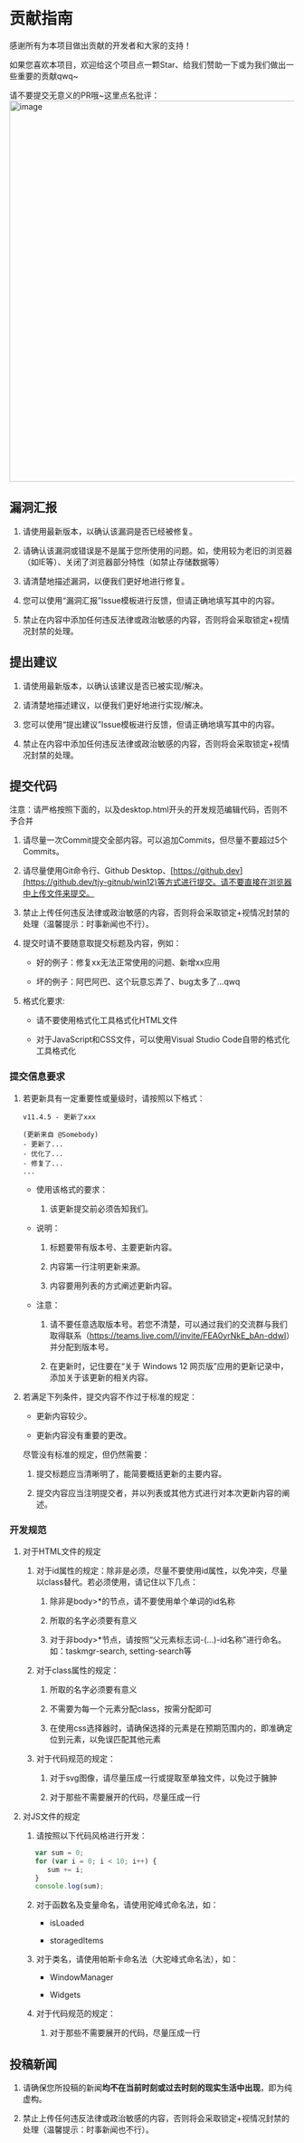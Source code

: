 # 贡献指南

感谢所有为本项目做出贡献的开发者和大家的支持！

如果您喜欢本项目，欢迎给这个项目点一颗Star、给我们赞助一下或为我们做出一些重要的贡献qwq~

请不要提交无意义的PR哦~这里点名批评：
<img width="673" alt="image" src="https://github.com/tjy-gitnub/win12/assets/121747915/2da6f2d8-369a-4ef7-a87e-7ac4ecacd78b">

## 漏洞汇报

1. 请使用最新版本，以确认该漏洞是否已经被修复。

2. 请确认该漏洞或错误是不是属于您所使用的问题。如，使用较为老旧的浏览器（如IE等）、关闭了浏览器部分特性（如禁止存储数据等）

3. 请清楚地描述漏洞，以便我们更好地进行修复。

4. 您可以使用“漏洞汇报”Issue模板进行反馈，但请正确地填写其中的内容。

5. 禁止在内容中添加任何违反法律或政治敏感的内容，否则将会采取锁定+视情况封禁的处理。

## 提出建议

1. 请使用最新版本，以确认该建议是否已被实现/解决。

2. 请清楚地描述建议，以便我们更好地进行实现/解决。

3. 您可以使用“提出建议”Issue模板进行反馈，但请正确地填写其中的内容。

4. 禁止在内容中添加任何违反法律或政治敏感的内容，否则将会采取锁定+视情况封禁的处理。

## 提交代码

注意：请严格按照下面的，以及desktop.html开头的开发规范编辑代码，否则不予合并

1. 请尽量一次Commit提交全部内容。可以追加Commits，但尽量不要超过5个Commits。

2. 请尽量使用Git命令行、Github Desktop、[https://github.dev](https://github.dev/tjy-gitnub/win12)等方式进行提交。请不要直接在浏览器中上传文件来提交。

3. 禁止上传任何违反法律或政治敏感的内容，否则将会采取锁定+视情况封禁的处理（温馨提示：时事新闻也不行）。

4. 提交时请不要随意取提交标题及内容，例如：

   - 好的例子：修复xx无法正常使用的问题、新增xx应用
  
   - 坏的例子：阿巴阿巴、这个玩意忘弄了、bug太多了...qwq

5. 格式化要求:

   - 请不要使用格式化工具格式化HTML文件

   - 对于JavaScript和CSS文件，可以使用Visual Studio Code自带的格式化工具格式化

### 提交信息要求

   1. 若更新具有一定重要性或量级时，请按照以下格式：

      ```
      v11.4.5 - 更新了xxx

      (更新来自 @Somebody)
      - 更新了...
      - 优化了...
      - 修复了...
      ...
      ```

      - 使用该格式的要求：

         1. 该更新提交前必须告知我们。

      - 说明：

         1. 标题要带有版本号、主要更新内容。

         2. 内容第一行注明更新来源。

         3. 内容要用列表的方式阐述更新内容。

      - 注意：

         1. 请不要任意选取版本号。若您不清楚，可以通过我们的交流群与我们取得联系（<https://teams.live.com/l/invite/FEA0yrNkE_bAn-ddwI>）并分配到版本号。

         2. 在更新时，记住要在“关于 Windows 12 网页版”应用的更新记录中，添加关于该更新的相关内容。

   2. 若满足下列条件，提交内容不作过于标准的规定：

      - 更新内容较少。

      - 更新内容没有重要的更改。

      尽管没有标准的规定，但仍然需要：

         1. 提交标题应当清晰明了，能简要概括更新的主要内容。

         2. 提交内容应当注明提交者，并以列表或其他方式进行对本次更新内容的阐述。

### 开发规范

1. 对于HTML文件的规定

   1. 对于id属性的规定：除非是必须，尽量不要使用id属性，以免冲突，尽量以class替代。若必须使用，请记住以下几点：

      1. 除非是body>*的节点，请不要使用单个单词的id名称

      2. 所取的名字必须要有意义

      3. 对于非body>*节点，请按照“父元素标志词-(...)-id名称”进行命名。如：taskmgr-search, setting-search等

   2. 对于class属性的规定：

      1. 所取的名字必须要有意义

      2. 不需要为每一个元素分配class，按需分配即可

      3. 在使用css选择器时，请确保选择的元素是在预期范围内的，即准确定位到元素，以免误匹配其他元素

   3. 对于代码规范的规定：

      1. 对于svg图像，请尽量压成一行或提取至单独文件，以免过于臃肿

      2. 对于那些不需要展开的代码，尽量压成一行

2. 对JS文件的规定

   1. 请按照以下代码风格进行开发：

   ```js
      var sum = 0;
      for (var i = 0; i < 10; i++) {
         sum += i;
      }
      console.log(sum);
   ```

   2. 对于函数名及变量命名，请使用驼峰式命名法，如：

      - isLoaded

      - storagedItems

   3. 对于类名，请使用帕斯卡命名法（大驼峰式命名法），如：

      - WindowManager

      - Widgets

   4. 对于代码规范的规定：

      1. 对于那些不需要展开的代码，尽量压成一行

## 投稿新闻

1. 请确保您所投稿的新闻**均不在当前时刻或过去时刻的现实生活中出现**，即为纯虚构。

2. 禁止上传任何违反法律或政治敏感的内容，否则将会采取锁定+视情况封禁的处理（温馨提示：时事新闻也不行）。
